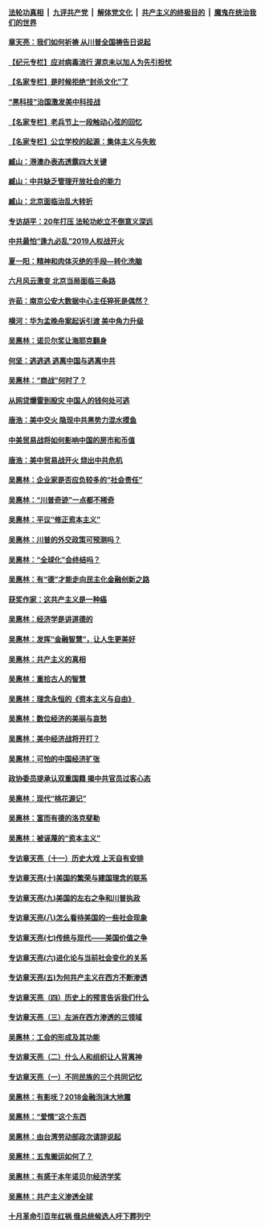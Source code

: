 ####  [法轮功真相](../../../../basic/blob/master/README.md?t=06271531) &nbsp;|&nbsp; [九评共产党](../../../../9ping.md/blob/master/README.md?t=06271531) &nbsp;|&nbsp; [解体党文化](../../../../jtdwh.md/blob/master/README.md?t=06271531)  &nbsp;|&nbsp; [共产主义的终极目的](../../../../gczydzjmd.md/blob/master/README.md?t=06271531) &nbsp;|&nbsp; [魔鬼在统治我们的世界](../../../../mgztzwmdsj.md/blob/master/README.md?t=06271531) 

#### [章天亮：我们如何祈祷 从川普全国祷告日说起](../pages/nsc423/n11944627.md?t=06271531) 

#### [【纪元专栏】应对病毒流行 渥京未以加人为先引担忧](../pages/nsc423/n11875714.md?t=06271531) 

#### [【名家专栏】是时候拒绝“封杀文化”了](../pages/nsc423/n11814093.md?t=06271531) 

#### [“黑科技”治国激发美中科技战](../pages/nsc423/n11638056.md?t=06271531) 

#### [【名家专栏】老兵节上一段触动心弦的回忆](../pages/nsc423/n11646016.md?t=06271531) 

#### [【名家专栏】公立学校的起源：集体主义与失败](../pages/nsc423/n11601833.md?t=06271531) 

#### [臧山：港澳办表态透露四大关键](../pages/nsc423/n11421628.md?t=06271531) 

#### [臧山：中共缺乏管理开放社会的能力](../pages/nsc423/n11407457.md?t=06271531) 

#### [臧山：北京面临治乱大转折](../pages/nsc423/n11406895.md?t=06271531) 

#### [专访胡平：20年打压 法轮功屹立不倒意义深远](../pages/nsc423/n11398800.md?t=06271531) 

#### [中共最怕“逢九必乱”2019人权战开火](../pages/nsc423/n11385248.md?t=06271531) 

#### [夏一阳：精神和肉体灭绝的手段—转化洗脑](../pages/nsc423/n11368250.md?t=06271531) 

#### [六月风云激变 北京当局面临三条路](../pages/nsc423/n11313668.md?t=06271531) 

#### [许茹：南京公安大数据中心主任猝死是偶然？](../pages/nsc423/n11064744.md?t=06271531) 

#### [横河：华为孟晚舟案起诉引渡 美中角力升级](../pages/nsc423/n11027230.md?t=06271531) 

#### [吴惠林：诺贝尔奖让海耶克翻身](../pages/nsc423/n10890049.md?t=06271531) 

#### [何坚：逃逃逃 逃离中国与逃离中共](../pages/nsc423/n10592891.md?t=06271531) 

#### [吴惠林：“商战”何时了？](../pages/nsc423/n10573558.md?t=06271531) 

#### [从网贷爆雷到股灾 中国人的钱何处可逃](../pages/nsc423/n10572800.md?t=06271531) 

#### [唐浩：美中交火 隐现中共黑势力混水摸鱼](../pages/nsc423/n10544040.md?t=06271531) 

#### [中美贸易战将如何影响中国的房市和币值](../pages/nsc423/n10543697.md?t=06271531) 

#### [唐浩：美中贸易战开火 烧出中共危机](../pages/nsc423/n10540126.md?t=06271531) 

#### [吴惠林：企业家是否应负较多的“社会责任”](../pages/nsc423/n10535022.md?t=06271531) 

#### [吴惠林：“川普奇迹”一点都不稀奇](../pages/nsc423/n10512808.md?t=06271531) 

#### [吴惠林：平议“修正资本主义”](../pages/nsc423/n10495724.md?t=06271531) 

#### [吴惠林：川普的外交政策可预测吗？](../pages/nsc423/n10462387.md?t=06271531) 

#### [吴惠林：“全球化”会终结吗？](../pages/nsc423/n10452838.md?t=06271531) 

#### [吴惠林：有“德”才能走向民主化金融创新之路](../pages/nsc423/n10432292.md?t=06271531) 

#### [获奖作家：这共产主义是一种癌](../pages/nsc423/n10431541.md?t=06271531) 

#### [吴惠林：经济学是讲道德的](../pages/nsc423/n10398014.md?t=06271531) 

#### [吴惠林：发挥“金融智慧”，让人生更美好](../pages/nsc423/n10375019.md?t=06271531) 

#### [吴惠林：共产主义的真相](../pages/nsc423/n10351394.md?t=06271531) 

#### [吴惠林：重拾古人的智慧](../pages/nsc423/n10337691.md?t=06271531) 

#### [吴惠林：理念永恒的《资本主义与自由》](../pages/nsc423/n10316274.md?t=06271531) 

#### [吴惠林：数位经济的美丽与哀愁](../pages/nsc423/n10292946.md?t=06271531) 

#### [吴惠林：美中经济战将开打？](../pages/nsc423/n10258825.md?t=06271531) 

#### [吴惠林：可怕的中国经济扩张](../pages/nsc423/n10219147.md?t=06271531) 

#### [政协委员提承认双重国籍 揭中共官员过客心态](../pages/nsc423/n10208809.md?t=06271531) 

#### [吴惠林：现代“桃花源记”](../pages/nsc423/n10185234.md?t=06271531) 

#### [吴惠林：富而有德的洛克斐勒](../pages/nsc423/n10142264.md?t=06271531) 

#### [吴惠林：被诬蔑的“资本主义”](../pages/nsc423/n10124816.md?t=06271531) 

#### [专访章天亮（十一）历史大戏 上天自有安排](../pages/nsc423/n10094905.md?t=06271531) 

#### [专访章天亮(十)美国的繁荣与建国理念的联系](../pages/nsc423/n10094899.md?t=06271531) 

#### [专访章天亮(九)美国的左右之争和川普执政](../pages/nsc423/n10094889.md?t=06271531) 

#### [专访章天亮(八)怎么看待美国的一些社会现象](../pages/nsc423/n10094857.md?t=06271531) 

#### [专访章天亮(七)传统与现代——美国价值之争](../pages/nsc423/n10093140.md?t=06271531) 

#### [专访章天亮(六)进化论与当前社会变化的关系](../pages/nsc423/n10092036.md?t=06271531) 

#### [专访章天亮(五)为何共产主义在西方不断渗透](../pages/nsc423/n10083620.md?t=06271531) 

#### [专访章天亮（四）历史上的预言告诉我们什么](../pages/nsc423/n10083606.md?t=06271531) 

#### [专访章天亮（三）左派在西方渗透的三领域](../pages/nsc423/n10081115.md?t=06271531) 

#### [吴惠林：工会的形成及其功能](../pages/nsc423/n10080633.md?t=06271531) 

#### [专访章天亮（二）什么人和组织让人背离神](../pages/nsc423/n10076637.md?t=06271531) 

#### [专访章天亮（一）不同民族的三个共同记忆](../pages/nsc423/n10074188.md?t=06271531) 

#### [吴惠林：有影呒？2018金融泡沫大地震](../pages/nsc423/n10040534.md?t=06271531) 

#### [吴惠林：“爱情”这个东西](../pages/nsc423/n10019423.md?t=06271531) 

#### [吴惠林：由台湾劳动部政次请辞说起](../pages/nsc423/n9979679.md?t=06271531) 

#### [吴惠林：五鬼搬运如何了？](../pages/nsc423/n9925338.md?t=06271531) 

#### [吴惠林：有感于本年诺贝尔经济学奖](../pages/nsc423/n9871883.md?t=06271531) 

#### [吴惠林：共产主义渗透全球](../pages/nsc423/n9812748.md?t=06271531) 

#### [十月革命引百年红祸 俄总统候选人吁下葬列宁](../pages/nsc423/n9810182.md?t=06271531) 

